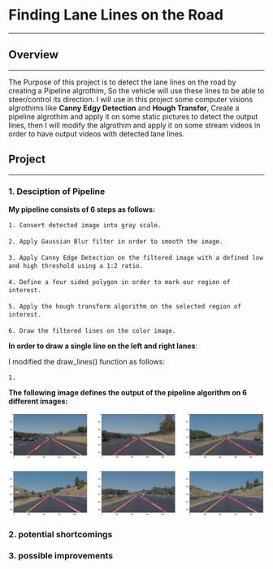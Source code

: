 # **Finding Lane Lines on the Road** 
---


## Overview
---

The Purpose of this project is to detect the lane lines on the road by creating a Pipeline algrothim, So the vehicle will use these lines to be able to steer/control its direction. I will use in this project some computer visions algrothims like **Canny Edgy Detection** and **Hough Transfor**, Create a pipeline algrothim and apply it on some static pictures to detect the output lines, then I will modify the algrothim and apply it on some stream videos in order to have output videos with detected lane lines.


## Project
---

### 1. Desciption of Pipeline

**My pipeline consists of 6 steps as follows:**

    1. Convert detected image into gray scale.

    2. Apply Gaussian Blur filter in order to smooth the image.

    3. Apply Canny Edge Detection on the filtered image with a defined low and high threshold using a 1:2 ratio.

    4. Define a four sided polygon in order to mark our region of interest.
    
    5. Apply the hough transform algorithm on the selected region of interest.
    
    6. Draw the filtered lines on the color image.

**In order to draw a single line on the left and right lanes**:

I modified the draw_lines() function as follows:

    1. 



**The following image defines the output of the pipeline algorithm on 6 different images:**

![alt text](https://github.com/KarimDahawy/Finding-Lane-Lines-on-the-Road/blob/master/test_images/Output.png)

### 2. potential shortcomings





### 3. possible improvements
